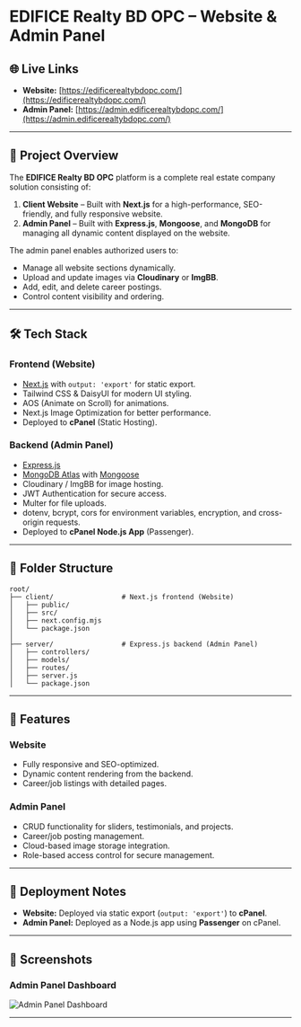 # EDIFICE Realty BD OPC – Website & Admin Panel

## 🌐 Live Links
- **Website:** [https://edificerealtybdopc.com/](https://edificerealtybdopc.com/)
- **Admin Panel:** [https://admin.edificerealtybdopc.com/](https://admin.edificerealtybdopc.com/)

---

## 📖 Project Overview
The **EDIFICE Realty BD OPC** platform is a complete real estate company solution consisting of:

1. **Client Website** – Built with **Next.js** for a high-performance, SEO-friendly, and fully responsive website.
2. **Admin Panel** – Built with **Express.js**, **Mongoose**, and **MongoDB** for managing all dynamic content displayed on the website.

The admin panel enables authorized users to:
- Manage all website sections dynamically.
- Upload and update images via **Cloudinary** or **ImgBB**.
- Add, edit, and delete career postings.
- Control content visibility and ordering.

---

## 🛠️ Tech Stack

### **Frontend (Website)**
- [Next.js](https://nextjs.org/) with `output: 'export'` for static export.
- Tailwind CSS & DaisyUI for modern UI styling.
- AOS (Animate on Scroll) for animations.
- Next.js Image Optimization for better performance.
- Deployed to **cPanel** (Static Hosting).

### **Backend (Admin Panel)**
- [Express.js](https://expressjs.com/)
- [MongoDB Atlas](https://www.mongodb.com/atlas/database) with [Mongoose](https://mongoosejs.com/)
- Cloudinary / ImgBB for image hosting.
- JWT Authentication for secure access.
- Multer for file uploads.
- dotenv, bcrypt, cors for environment variables, encryption, and cross-origin requests.
- Deployed to **cPanel Node.js App** (Passenger).

---

## 📂 Folder Structure

```
root/
├── client/                 # Next.js frontend (Website)
│   ├── public/
│   ├── src/
│   ├── next.config.mjs
│   └── package.json
│
├── server/                 # Express.js backend (Admin Panel)
│   ├── controllers/
│   ├── models/
│   ├── routes/
│   ├── server.js
│   └── package.json
```

---

## 📌 Features

### Website
- Fully responsive and SEO-optimized.
- Dynamic content rendering from the backend.
- Career/job listings with detailed pages.

### Admin Panel
- CRUD functionality for sliders, testimonials, and projects.
- Career/job posting management.
- Cloud-based image storage integration.
- Role-based access control for secure management.

---

## 🚀 Deployment Notes
- **Website:** Deployed via static export (`output: 'export'`) to **cPanel**.
- **Admin Panel:** Deployed as a Node.js app using **Passenger** on cPanel.

---

## 📸 Screenshots

### Admin Panel Dashboard
![Admin Panel Dashboard](https://res.cloudinary.com/duloqjxil/image/upload/v1754715940/admin_e8pd4z.png)

---
